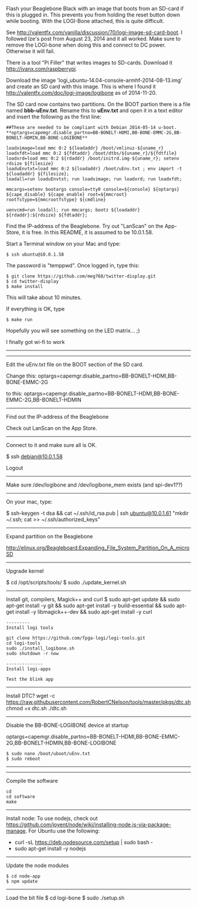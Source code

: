 
Flash your Beaglebone Black with an image that boots from an SD-card if this is plugged in. This prevents
you from holding the reset button down while booting. With the LOGI-Bone attached, this is quite difficult.


See http://valentfx.com/vanilla/discussion/70/logi-image-sd-card-boot. I followed Ize's post
from August 23, 2014 and it all worked.	Make sure to remove the LOGI-bone when doing this and connect
to DC power. Otherwise it will fail.

There is a tool "Pi Filler" that writes images to SD-cards. Download it http://ivanx.com/raspberrypi.

Download the image 'logi_ubuntu-14.04-console-armhf-2014-08-13.img' and create an SD card with this image. 
This is where I found it http://valentfx.com/doc/logi-image/logibone as of 2014-11-20.

The SD card now contains two partitions. On the BOOT partion there is a file named **bbb-uEnv.txt**. Rename this to **uEnv.txt**
and open it in a text editor and insert the following as the first line:

	##These are needed to be compliant with Debian 2014-05-14 u-boot.
	**optargs=capemgr.disable_partno=BB-BONELT-HDMI,BB-BONE-EMMC-2G,BB-BONELT-HDMIN,BB-BONE-LOGIBONE**
	
	loadximage=load mmc 0:2 ${loadaddr} /boot/vmlinuz-${uname_r}
	loadxfdt=load mmc 0:2 ${fdtaddr} /boot/dtbs/${uname_r}/${fdtfile}
	loadxrd=load mmc 0:2 ${rdaddr} /boot/initrd.img-${uname_r}; setenv rdsize ${filesize}
	loaduEnvtxt=load mmc 0:2 ${loadaddr} /boot/uEnv.txt ; env import -t ${loadaddr} ${filesize};
	loadall=run loaduEnvtxt; run loadximage; run loadxrd; run loadxfdt;
	
	mmcargs=setenv bootargs console=tty0 console=${console} ${optargs} ${cape_disable} ${cape_enable} root=${mmcroot} rootfstype=${mmcrootfstype} ${cmdline}
	
	uenvcmd=run loadall; run mmcargs; bootz ${loadaddr} ${rdaddr}:${rdsize} ${fdtaddr};
	


Find the IP-address of the Beaglebone. Try out "LanScan" on the App-Store, it is free. In this README, it is 
assumed to be 10.0.1.58.

Start a Terminal window on your Mac and type:

	$ ssh ubuntu@10.0.1.58

The password is "temppwd". Once logged in, type this:

	$ git clone https://github.com/meg768/twitter-display.git
	$ cd twitter-display
	$ make install

This will take about 10 minutes. 

If everything is OK, type

	$ make run
	
Hopefully you will see something on the LED matrix... ;)

I finally got wi-fi to work

-----------


----
Edit the uEnv.txt file on the BOOT section of the SD card. 

Change this:
	optargs=capemgr.disable_partno=BB-BONELT-HDMI,BB-BONE-EMMC-2G

to this:
	optargs=capemgr.disable_partno=BB-BONELT-HDMI,BB-BONE-EMMC-2G,BB-BONELT-HDMIN

--------
Find out the IP-address of the Beaglebone

Check out LanScan on the App Store.

----------------

Connect to it and make sure all is OK.

$ ssh debian@10.0.1.58

Logout

--------------
Make sure /dev/logibone and /dev/logibone_mem exists (and spi-dev1??)

-------

On your mac, type:

$ ssh-keygen -t dsa && cat ~/.ssh/id_rsa.pub | ssh ubuntu@10.0.1.61 "mkdir ~/.ssh; cat >> ~/.ssh/authorized_keys"

------------------
Expand partition on the Beaglebone

http://elinux.org/Beagleboard:Expanding_File_System_Partition_On_A_microSD

------------
Upgrade kernel

$ cd /opt/scripts/tools/
$ sudo ./update_kernel.sh

-------------

Install git, compilers, Magick++ and curl
$ sudo apt-get update && sudo apt-get install -y git && sudo apt-get install -y build-essential && sudo apt-get install -y libmagick++-dev && sudo apt-get install -y curl



	---------
	Install logi tools
	
	git clone https://github.com/fpga-logi/logi-tools.git
	cd logi-tools
	sudo ./install_logibone.sh
	sudo shutdown -r now
	
	--------------
	Install logi-apps
	
	Test the blink app
	

--------------
Install DTC?
wget -c https://raw.githubusercontent.com/RobertCNelson/tools/master/pkgs/dtc.sh
chmod +x dtc.sh
./dtc.sh

----------------
Disable the BB-BONE-LOGIBONE device at startup

optargs=capemgr.disable_partno=BB-BONELT-HDMI,BB-BONE-EMMC-2G,BB-BONELT-HDMIN,BB-BONE-LOGIBONE

	
	$ sudo nano /boot/uboot/uEnv.txt
	$ sudo reboot
	
-------------------

---------------
Compile the software

	cd
	cd software
	make
	
------------


Install node:
To use nodejs, check out https://github.com/joyent/node/wiki/installing-node.js-via-package-manage. 
For Ubuntu use the following:

  * curl -sL https://deb.nodesource.com/setup | sudo bash -
  * sudo apt-get install -y nodejs


-------
Update the node modules

	$ cd node-app
	$ npm update  

----------
Load the bit file
$ cd logi-bone
$ sudo ./setup.sh
  
  
  
